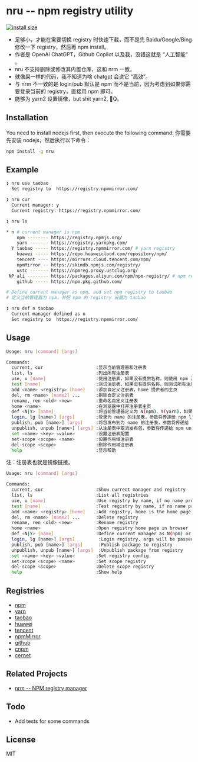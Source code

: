 # nru -- npm registry utility

[![install size](https://packagephobia.com/badge?p=nru)](https://packagephobia.com/result?p=nru)

- 足够小，才能在需要切换 registry 时快速下载，而不是先 Baidu/Google/Bing 修改一下 registry，然后再 npm install。
- 作者是 OpenAI ChatGPT，Github Copilot 以及我，没错这就是 “人工智能“ 。
- nru 不支持删除或修改其内置仓库，这和 nrm 一致。
- 就像屎一样的代码，我不知道为啥 chatgpt 会说它 “高效”。
- 与 nrm 不一致的是 login/pub 默认是 npm 而不是当前，因为考虑到如果你需要登录当前的 registry，直接用 npm 即可。
- 能够为 yarn2 设置镜像，but shit yarn2, 🌺Q。

## Installation

You need to install nodejs first, then execute the following command:
你需要先安装 nodejs，然后执行以下命令：

```bash
npm install -g nru
```

## Example

```bash
❯ nru use taobao
  Set registry to  https://registry.npmmirror.com/
```

```bash
❯ nru cur
  Current manager: y
  Current registry: https://registry.npmmirror.com/
```

```bash
❯ nru ls

* n # current manager is npm
    npm -------- https://registry.npmjs.org/
    yarn ------- https://registry.yarnpkg.com/
  Y taobao ----- https://registry.npmmirror.com/ # yarn registry
    huawei ----- https://repo.huaweicloud.com/repository/npm/
    tencent ---- https://mirrors.cloud.tencent.com/npm/
    npmMirror -- https://skimdb.npmjs.com/registry/
    ustc ------- https://npmreg.proxy.ustclug.org/
 NP ali -------- https://packages.aliyun.com/npm/npm-registry/ # npm registry
    github ----- https://npm.pkg.github.com/
```

```bash
# Define current manager as npm, and set npm registry to taobao
# 定义当前管理器为 npm，并把 npm 的 registry 设置为 taobao

❯ nru def n taobao
  Current manager defined as n
  Set registry to  https://registry.npmmirror.com/
```

## Usage

```bash
Usage: nru [command] [args]

Commands:
  current, cur                    :显示当前管理器和注册表
  list, ls                        :列出所有注册表
  use, u [name]                   :使用注册表，如果没有提供名称，则使用 npm 注册表
  test [name]                     :测试注册表，如果没有提供名称，则测试所有注册表
  add <name> <registry> [home]    :添加自定义注册表，home 提供者的主页
  del, rm <name> [name2] ...      :删除自定义注册表
  rename, ren <old> <new>         :重命名自定义注册表
  home <name>                     :在浏览器中打开注册表主页
  def <N|Y> [name]                :将当前管理器定义为 N(npm)、Y(yarn)，如果提供了名称，则使用它（调用 use 命令）
  login, lg [name>] [args]        :登录为 name 的注册表，参数将传递给 npm login，如果没有提供名称，则使用 npm
  publish, pub [name>] [args]     :将包发布到为 name 的注册表，参数将传递给 npm publish，如果没有提供名称，则使用 npm
  unpublish, unpub [name>] [args] :从注册表中取消发布包，参数将传递给 npm unpublish，如果没有提供名称，则使用 npm
  set <name> <key> <value>        :设置注册表配置
  set-scope <scope> <name>        :设置作用域注册表
  del-scope <scope>               :删除作用域注册表
  help                            :显示帮助
```

注：注册表也就是镜像链接。

```bash
Usage: nru [command] [args]

Commands:
  current, cur                    :Show current manager and registry
  list, ls                        :List all registries
  use, u [name]                   :Use registry by name, if no name provided, use npm registry
  test [name]                     :Test registry by name, if no name provided, test all registries
  add <name> <registry> [home]    :Add registry, home is the home page of provider
  del, rm <name> [name2] ...      :Delete registry
  rename, ren <old> <new>         :Rename registry
  home <name>                     :Open registry home page in browser
  def <N|Y> [name]                :Define current manager as N(npm) or Y(yarn) or P(pnpm), if name provided, use it
  login, lg [name>] [args]         :Login registry, args will be passed to npm login，if no name provided, use npm
  publish, pub [name>] [args]      :Publish package to registry
  unpublish, unpub [name>] [args]  :Unpublish package from registry
  set <name> <key> <value>        :Set registry config
  set-scope <scope> <name>        :Set scope registry
  del-scope <scope>               :Delete scope registry
  help                            :Show help
```

## Registries

- [npm](https://www.npmjs.com/)
- [yarn](https://yarnpkg.com/)
- [taobao](https://npmmirror.com/)
- [huawei](https://mirrors.huaweicloud.com/home)
- [tencent](https://mirrors.cloud.tencent.com/help/npm.html)
- [npmMirror](https://skimdb.npmjs.com/)
- [github](https://npm.pkg.github.com/)
- [cnpm](https://cnpmjs.org/)
- [cernet](https://help.mirrors.cernet.edu.cn/npm)

## Related Projects

- [nrm -- NPM registry manager](https://github.com/Pana/nrm)

## Todo

- Add tests for some commands

## License

MIT
